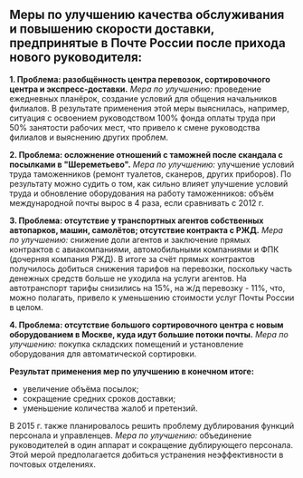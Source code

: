 ## Меры по улучшению качества обслуживания и повышению скорости доставки, предпринятые в Почте России после прихода нового руководителя: 

**1. Проблема: разобщённость центра перевозок, сортировочного центра и экспресс-доставки.**
*Мера по улучшению:* проведение ежедневных планёрок, создание условий для общения начальников филиалов.
В результате применения этой меры выяснилась, например, ситуация с освоением руководством 100% фонда оплаты труда при 50% занятости рабочих мест, что привело к смене руководства филиалов и выяснению других проблем. 

**2. Проблема: осложнение отношений с таможней после скандала с посылками в "Шереметьево".**
*Мера по улучшению:* улучшение условий труда таможенников (ремонт туалетов, сканеров, других приборов).
По результату можно судить о том, как сильно влияет улучшение условий труда и обновление оборудования на работу таможенников: объём международной почты вырос в 4 раза, если сравнивать с 2012 г.

**3. Проблема: отсутствие у транспортных агентов собственных автопарков, машин, самолётов; отсутствие контракта с РЖД.**
*Мера по улучшению:* снижение доли агентов и заключение прямых контрактов с авиакомпаниями, автомобильными компаниями и ФПК (дочерняя компания РЖД).
В итоге за счёт прямых контрактов получилось добиться снижения тарифов на перевозки, поскольку часть денежных средств больше не уходила на услуги агентов. На автотранспорт тарифы снизились на 15%, на ж/д перевозку - 11%, что, можно полагать, привело к уменьшению стоимости услуг Почты России в целом. 

**4. Проблема: отсутствие большого сортировочного центра с новым оборудованием в Москве, куда идут большие потоки почты.** 
*Мера по улучшению:* покупка складских помещений и установление оборудования для автоматической сортировки. 

**Результат применения мер по улучшению в конечном итоге:**
+ увеличение объёма посылок;
+ сокращение средних сроков доставки;
+ уменьшение количества жалоб и претензий.

В 2015 г. также планировалось решить проблему дублирования функций персонала и управленцев. 
*Мера по улучшению:* объединение руководителей в один аппарат и сокращение дублирующего персонала. Этой мерой предполагается добиться устранения неэффективности в почтовых отделениях. 

